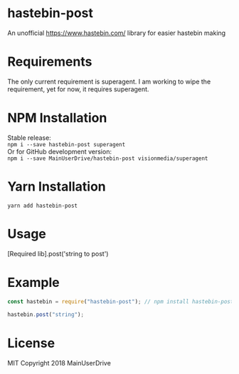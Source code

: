 # hastebin-post
An unofficial https://www.hastebin.com/ library for easier hastebin making

# Requirements
The only current requirement is superagent. I am working to wipe the requirement, yet for now, it requires superagent.

# NPM Installation
Stable release:  
```npm i --save hastebin-post superagent```  
Or for GitHub development version:  
```npm i --save MainUserDrive/hastebin-post visionmedia/superagent```  

# Yarn Installation
``yarn add hastebin-post``


# Usage
[Required lib].post('string to post')

# Example
```js
const hastebin = require("hastebin-post"); // npm install hastebin-post  
  
hastebin.post("string");
```


# License
MIT Copyright 2018 MainUserDrive
